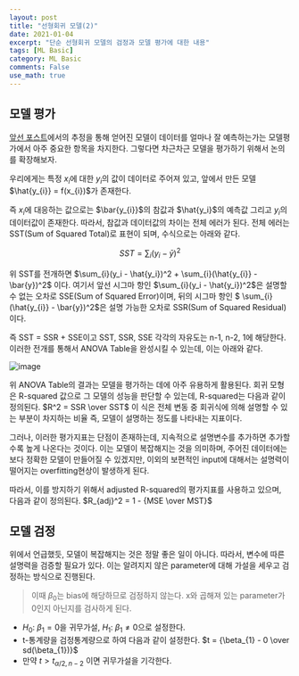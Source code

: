 ```yaml
---
layout: post
title: "선형회귀 모델(2)"
date: 2021-01-04
excerpt: "단순 선형회귀 모델의 검정과 모델 평가에 대한 내용"
tags: [ML Basic]
category: ML Basic
comments: False
use_math: true
---
```


## 모델 평가
[앞선 포스트](https://silverstar0727.github.io/ml%20basic/2021/01/03/%EC%84%A0%ED%98%95%ED%9A%8C%EA%B7%80%EB%AA%A8%EB%8D%B8(1)/#)에서의 추정을 통해 얻어진 모델이 데이터를 얼마나 잘 예측하는가는 모델평가에서 아주 중요한 항목을 차지한다. 그렇다면 차근차근 모델을 평가하기 위해서 논의를 확장해보자. 

우리에게는 특정 $x_{i}$에 대한 $y_{i}$의 값이 데이터로 주어져 있고, 앞에서 만든 모델 $\hat{y_{i}} = f(x_{i})$가 존재한다. 

즉 $x_i$에 대응하는 값으로는 $\bar{y_{i}}$의 참값과 $\hat{y_i}$의 예측값 그리고 $y_i$의 데이터값이 존재한다. 따라서, 참값과 데이터값의 차이는 전체 에러가 된다.
전체 에러는 SST(Sum of Squared Total)로 표현이 되며, 수식으로는 아래와 같다.

$$SST = \sum_{i}(y_{i} - \bar{y})^2$$

위 SST를 전개하면 $\sum_{i}(y_i - \hat{y_i})^2 + \sum_{i}(\hat{y_{i}} - \bar{y})^2$ 이다. 
여기서 앞선 시그마 항인 $\sum_{i}(y_i - \hat{y_i})^2$은 설명할 수 없는 오차로 SSE(Sum of Squared Error)이며, 뒤의 시그마 항인 $ \sum_{i}(\hat{y_{i}} - \bar{y})^2$은 설명 가능한 오차로 SSR(Sum of Squared Residual)이다.

즉 SST = SSR + SSE이고 SST, SSR, SSE 각각의 자유도는 n-1, n-2, 1에 해당한다. 이러한 전개를 통해서 ANOVA Table을 완성시킬 수 있는데, 이는 아래와 같다.

![image](https://user-images.githubusercontent.com/49096513/103481544-0d5bba00-4e1f-11eb-993b-ec7c5fcf67cf.png)

위 ANOVA Table의 결과는 모델을 평가하는 데에 아주 유용하게 활용된다.
회귀 모형은 R-squared 값으로 그 모델의 성능을 판단할 수 있는데, R-squared는 다음과 같이 정의된다. $R^2 = SSR \over SST$ 
이 식은 전체 변동 중 회귀식에 의해 설명할 수 있는 부분이 차지하는 비율 즉, 모델이 설명하는 정도를 나타내는 지표이다.

그러나, 이러한 평가지표는 단점이 존재하는데, 지속적으로 설명변수를 추가하면 추가할수록 높게 나온다는 것이다.
이는 모델이 복잡해지는 것을 의미하며, 주어진 데이터에는 보다 정확한 모델이 만들어질 수 있겠지만, 이외의 보편적인 input에 대해서는 설명력이 떨어지는 overfitting현상이 발생하게 된다.

따라서, 이를 방지하기 위해서 adjusted R-squared의 평가지표를 사용하고 있으며, 다음과 같이 정의된다. $R_{adj}^2 = 1 - {MSE \over MST}$

## 모델 검정
위에서 언급했듯, 모델이 복잡해지는 것은 정말 좋은 일이 아니다. 따라서, 변수에 따른 설명력을 검증할 필요가 있다. 이는 알려지지 않은 parameter에 대해 가설을 세우고 검정하는 방식으로 진행된다.

> 이때 $\beta_{0}$는 bias에 해당하므로 검정하지 않는다. x와 곱해져 있는 parameter가 0인지 아닌지를 검사하게 된다.

* $H_{0}$: $\beta_{1} = 0$을 귀무가설, $H_1$: $\beta_{1} \neq 0$으로 설정한다.
* t-통계량을 검정통계량으로 하여 다음과 같이 설정한다. $t = {\beta_{1} - 0 \over sd(\beta_{1})}$
* 만약 $t > t_{\alpha/2, n-2}$ 이면 귀무가설을 기각한다.
